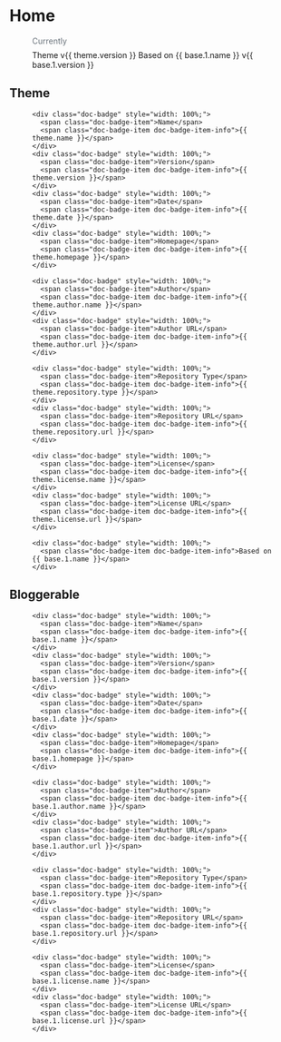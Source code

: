 <!--
@@@title:Home@@@
@@@description:Documentation.@@@
@@@section:None@@@
@@@subsection:None@@@
-->

# Home

<figure>
  <figcaption style="margin-top: 0; margin-bottom: .5rem; color: #6c757d;">Currently</figcaption>
  <div class="doc-badges">
    <div class="doc-badge">
      <span class="doc-badge-item">Theme v{{ theme.version }}</span>
      <span class="doc-badge-item doc-badge-item-info">Based on {{ base.1.name }} v{{ base.1.version }}</span>
    </div>
  </div>
</figure>


## Theme

<figure>
  <div class="doc-badges">

    <div class="doc-badge" style="width: 100%;">
      <span class="doc-badge-item">Name</span>
      <span class="doc-badge-item doc-badge-item-info">{{ theme.name }}</span>
    </div>
    <div class="doc-badge" style="width: 100%;">
      <span class="doc-badge-item">Version</span>
      <span class="doc-badge-item doc-badge-item-info">{{ theme.version }}</span>
    </div>
    <div class="doc-badge" style="width: 100%;">
      <span class="doc-badge-item">Date</span>
      <span class="doc-badge-item doc-badge-item-info">{{ theme.date }}</span>
    </div>
    <div class="doc-badge" style="width: 100%;">
      <span class="doc-badge-item">Homepage</span>
      <span class="doc-badge-item doc-badge-item-info">{{ theme.homepage }}</span>
    </div>

    <div class="doc-badge" style="width: 100%;">
      <span class="doc-badge-item">Author</span>
      <span class="doc-badge-item doc-badge-item-info">{{ theme.author.name }}</span>
    </div>
    <div class="doc-badge" style="width: 100%;">
      <span class="doc-badge-item">Author URL</span>
      <span class="doc-badge-item doc-badge-item-info">{{ theme.author.url }}</span>
    </div>

    <div class="doc-badge" style="width: 100%;">
      <span class="doc-badge-item">Repository Type</span>
      <span class="doc-badge-item doc-badge-item-info">{{ theme.repository.type }}</span>
    </div>
    <div class="doc-badge" style="width: 100%;">
      <span class="doc-badge-item">Repository URL</span>
      <span class="doc-badge-item doc-badge-item-info">{{ theme.repository.url }}</span>
    </div>

    <div class="doc-badge" style="width: 100%;">
      <span class="doc-badge-item">License</span>
      <span class="doc-badge-item doc-badge-item-info">{{ theme.license.name }}</span>
    </div>
    <div class="doc-badge" style="width: 100%;">
      <span class="doc-badge-item">License URL</span>
      <span class="doc-badge-item doc-badge-item-info">{{ theme.license.url }}</span>
    </div>

    <div class="doc-badge" style="width: 100%;">
      <span class="doc-badge-item doc-badge-item-info">Based on {{ base.1.name }}</span>
    </div>

  </div>
</figure>


## Bloggerable

<figure>
  <div class="doc-badges">

    <div class="doc-badge" style="width: 100%;">
      <span class="doc-badge-item">Name</span>
      <span class="doc-badge-item doc-badge-item-info">{{ base.1.name }}</span>
    </div>
    <div class="doc-badge" style="width: 100%;">
      <span class="doc-badge-item">Version</span>
      <span class="doc-badge-item doc-badge-item-info">{{ base.1.version }}</span>
    </div>
    <div class="doc-badge" style="width: 100%;">
      <span class="doc-badge-item">Date</span>
      <span class="doc-badge-item doc-badge-item-info">{{ base.1.date }}</span>
    </div>
    <div class="doc-badge" style="width: 100%;">
      <span class="doc-badge-item">Homepage</span>
      <span class="doc-badge-item doc-badge-item-info">{{ base.1.homepage }}</span>
    </div>

    <div class="doc-badge" style="width: 100%;">
      <span class="doc-badge-item">Author</span>
      <span class="doc-badge-item doc-badge-item-info">{{ base.1.author.name }}</span>
    </div>
    <div class="doc-badge" style="width: 100%;">
      <span class="doc-badge-item">Author URL</span>
      <span class="doc-badge-item doc-badge-item-info">{{ base.1.author.url }}</span>
    </div>

    <div class="doc-badge" style="width: 100%;">
      <span class="doc-badge-item">Repository Type</span>
      <span class="doc-badge-item doc-badge-item-info">{{ base.1.repository.type }}</span>
    </div>
    <div class="doc-badge" style="width: 100%;">
      <span class="doc-badge-item">Repository URL</span>
      <span class="doc-badge-item doc-badge-item-info">{{ base.1.repository.url }}</span>
    </div>

    <div class="doc-badge" style="width: 100%;">
      <span class="doc-badge-item">License</span>
      <span class="doc-badge-item doc-badge-item-info">{{ base.1.license.name }}</span>
    </div>
    <div class="doc-badge" style="width: 100%;">
      <span class="doc-badge-item">License URL</span>
      <span class="doc-badge-item doc-badge-item-info">{{ base.1.license.url }}</span>
    </div>

  </div>
</figure>
